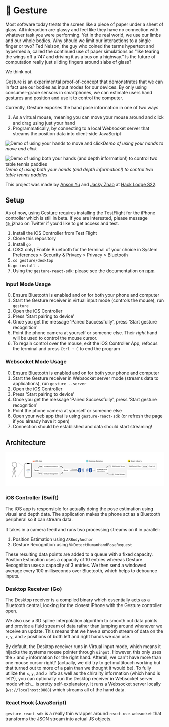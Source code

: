 # 👋 Gesture
Most software today treats the screen like a piece of paper under a sheet of glass.
All interaction are glassy and feel like they have no connection with whatever task you were performing. 
Yet in the real world, we use our limbs and our whole bodies. Why should we limit our interactions to a single finger or two?
Ted Nelson, the guy who coined the terms hypertext and hypermedia, called the continued use of paper simulations as “like tearing the wings off a 747 and driving it as a bus on a highway.”
Is the future of computation really just sliding fingers around slabs of glass?

We think not.

Gesture is an experimental proof-of-concept that demonstrates that we can in fact use our bodies as input modes for our devices.
By only using consumer-grade sensors in smartphones, we can estimate users hand gestures and position and use it to control the computer.

Currently, Gesture exposes the hand pose information in one of two ways
1. As a virtual mouse, meaning you can move your mouse around and click and drag using just your hand
2. Programmatically, by connecting to a local Websocket server that streams the position data into client-side JavaScript

![Demo of using your hands to move and click](./assets/input_demo.gif)*Demo of using your hands to move and click*

![Demo of using both your hands (and depth information!) to control two table tennis paddles](./assets/hooks_demo.gif)*Demo of using both your hands (and depth information!) to control two table tennis paddles*

This project was made by [Anson Yu](https://www.ansonyu.me/) and [Jacky Zhao](https://jzhao.xyz/) at [Hack Lodge S22](https://hacklodge.org/).

## Setup
As of now, using Gesture requires installing the TestFlight for the iPhone controller which is still in beta. If you are interested, please message @_jzhao on Twitter if you'd like to get access and test.

1. Install the iOS Controller from Test Flight
2. Clone this repository
3. Install `go`
4. (OSX only) Enable Bluetooth for the terminal of your choice in System Preferences > Security & Privacy > Privacy > Bluetooth
5. `cd gesture/desktop`
6. `go install .`
7. Using the `gesture-react-sdk`: please see the documentation on [npm](https://www.npmjs.com/package/gesture-react-sdk)

### Input Mode Usage
0. Ensure Bluetooth is enabled and on for both your phone and computer
1. Start the Gesture receiver in virtual input mode (controls the mouse), run `gesture`
2. Open the iOS Controller
3. Press 'Start pairing to device'
4. Once you get the message 'Paired Successfully', press 'Start gesture recognition'
5. Point the phone camera at yourself or someone else. Their *right* hand will be used to control the mouse cursor.
6. To regain control over the mouse, exit the iOS Controller App, refocus the terminal and press `Ctrl + C` to end the program

### Websocket Mode Usage
0. Ensure Bluetooth is enabled and on for both your phone and computer
1. Start the Gesture receiver in Websocket server mode (streams data to applications), run `gesture --server`
2. Open the iOS Controller
3. Press 'Start pairing to device'
4. Once you get the message 'Paired Successfully', press 'Start gesture recognition'
5. Point the phone camera at yourself or someone else
6. Open your web app that is using `gesture-react-sdk` (or refresh the page if you already have it open)
7. Connection should be established and data should start streaming!

## Architecture
![Gesture Architecture](./assets/gesture-setup.png)

### iOS Controller (Swift)
The iOS app is responsible for actually doing the pose estimation using visual and depth data.
The application makes the phone act as a Bluetooth peripheral so it can stream data.

It takes in a camera feed and runs two processing streams on it in parallel:

1. Position Estimation using `ARBodyAnchor`
2. Gesture Recognition using `VNDetectHumanHandPoseRequest`

These resulting data points are added to a queue with a fixed capacity.
Position Estimation uses a capacity of 10 entries whereas Gesture Recognition uses a capacity of 3 entries.
We then send a windowed average every 100 milliseconds over Bluetooth, which helps to debounce inputs.

### Desktop Receiver (Go)
The Desktop receiver is a compiled binary which essentially acts as a Bluetooth central, looking for the closest iPhone with the Gesture controller open.

We also use a 3D spline interpolation algorithm to smooth out data points and provide a fluid stream of data rather than jumping around whenever we receive an update.
This means that we have a smooth stream of data on the `x`, `y`, and `z` positions of both left and right hands we can use.

By default, the Desktop receiver runs in Virtual input mode, which means it hijacks the systems mouse pointer through `uinput`.
However, this only uses the `x` and `y` information for the right hand. Afterall, we can't have more than one mouse cursor right? (actually, we did try to get multitouch working but that turned out to more of a pain than we thought it would be).
To fully utilize the `x`, `y`, and `z` info as well as the chirality information (which hand is left?), you can optionally run the Desktop receiver in Websocket server mode which... is pretty self-explanatory. It runs a Websocket server locally (`ws://localhost:8888`) which streams all of the hand data.

### React Hook (JavaScript)
`gesture-react-sdk` is a really thin wrapper around `react-use-websocket` that transforms the JSON stream into actual JS objects.
